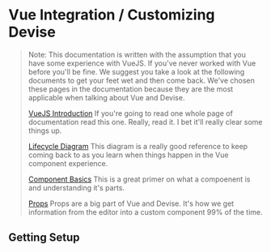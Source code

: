 # Vue Integration / Customizing Devise

> Note: This documentation is written with the assumption that you have some experience with VueJS. If you've never worked with Vue before you'll be fine. We suggest you take a look at the following documents to get your feet wet and then come back. We've chosen these pages in the documentation because they are the most applicable when talking about Vue and Devise.
>
> [VueJS Introduction](https://vuejs.org/v2/guide/) If you're going to read one whole page of documentation read this one. Really, read it. I bet it'll really clear some things up.
>
> [Lifecycle Diagram](https://vuejs.org/v2/guide/instance.html#Lifecycle-Diagram) This diagram is a really good reference to keep coming back to as you learn when things happen in the Vue component experience.
>
> [Component Basics](https://vuejs.org/v2/guide/components.html) This is a great primer on what a compoenent is and understanding it's parts.
>
> [Props](https://vuejs.org/v2/guide/components.html) Props are a big part of Vue and Devise. It's how we get information from the editor into a custom component 99% of the time.

## Getting Setup

